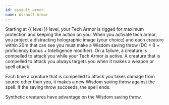 ```yaml
---
id: assault_armor
name: Assault Armor
---
```

Starting at {{ level }} level, your Tech Armor is rigged for maximum protection and keeping the action on you. When 
you activate tech armor, you project a distracting holographic image (your choice) and each creature within 20m 
that can see you must make a Wisdom saving throw (DC = 8 + proficiency bonus + Intelligence modifier). On a failure, 
a creature is compelled to attack you while your Tech Armor is active. A creature that is compelled to attack you always 
targets you when it makes a weapon or spell attack.

Each time a creature that is compelled to attack you takes damage from source other than you, it makes a new Wisdom saving 
throw against the spell. If the saving throw succeeds, the spell ends.

Synthetic creatures have advantage on the Wisdom saving throw.